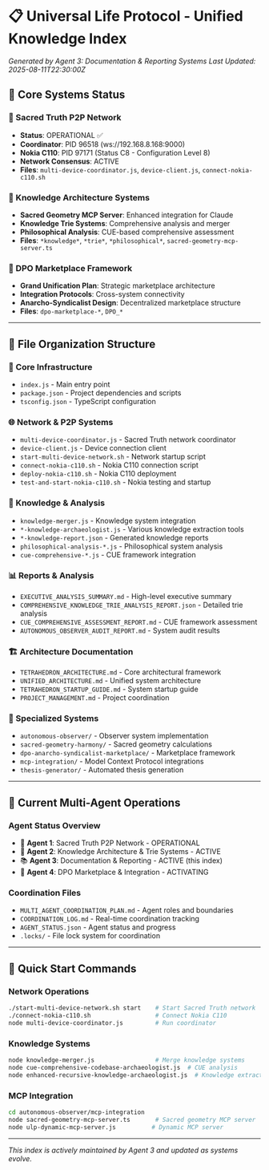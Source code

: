 # 📋 Universal Life Protocol - Unified Knowledge Index

_Generated by Agent 3: Documentation & Reporting Systems_
_Last Updated: 2025-08-11T22:30:00Z_

## 🎯 Core Systems Status

### 🌟 Sacred Truth P2P Network

- **Status**: OPERATIONAL ✅
- **Coordinator**: PID 96518 (ws://192.168.8.168:9000)
- **Nokia C110**: PID 97171 (Status C8 - Configuration Level 8)
- **Network Consensus**: ACTIVE
- **Files**: `multi-device-coordinator.js`, `device-client.js`, `connect-nokia-c110.sh`

### 🧠 Knowledge Architecture Systems

- **Sacred Geometry MCP Server**: Enhanced integration for Claude
- **Knowledge Trie Systems**: Comprehensive analysis and merger
- **Philosophical Analysis**: CUE-based comprehensive assessment
- **Files**: `*knowledge*`, `*trie*`, `*philosophical*`, `sacred-geometry-mcp-server.ts`

### 🏪 DPO Marketplace Framework

- **Grand Unification Plan**: Strategic marketplace architecture
- **Integration Protocols**: Cross-system connectivity
- **Anarcho-Syndicalist Design**: Decentralized marketplace structure
- **Files**: `dpo-marketplace-*`, `DPO_*`

---

## 📁 File Organization Structure

### 🔧 Core Infrastructure

- `index.js` - Main entry point
- `package.json` - Project dependencies and scripts
- `tsconfig.json` - TypeScript configuration

### 🌐 Network & P2P Systems

- `multi-device-coordinator.js` - Sacred Truth network coordinator
- `device-client.js` - Device connection client
- `start-multi-device-network.sh` - Network startup script
- `connect-nokia-c110.sh` - Nokia C110 connection script
- `deploy-nokia-c110.sh` - Nokia C110 deployment
- `test-and-start-nokia-c110.sh` - Nokia testing and startup

### 🧠 Knowledge & Analysis

- `knowledge-merger.js` - Knowledge system integration
- `*-knowledge-archaeologist.js` - Various knowledge extraction tools
- `*-knowledge-report.json` - Generated knowledge reports
- `philosophical-analysis-*.js` - Philosophical system analysis
- `cue-comprehensive-*.js` - CUE framework integration

### 📊 Reports & Analysis

- `EXECUTIVE_ANALYSIS_SUMMARY.md` - High-level executive summary
- `COMPREHENSIVE_KNOWLEDGE_TRIE_ANALYSIS_REPORT.json` - Detailed trie analysis
- `CUE_COMPREHENSIVE_ASSESSMENT_REPORT.md` - CUE framework assessment
- `AUTONOMOUS_OBSERVER_AUDIT_REPORT.md` - System audit results

### 🏗️ Architecture Documentation

- `TETRAHEDRON_ARCHITECTURE.md` - Core architectural framework
- `UNIFIED_ARCHITECTURE.md` - Unified system architecture
- `TETRAHEDRON_STARTUP_GUIDE.md` - System startup guide
- `PROJECT_MANAGEMENT.md` - Project coordination

### 🚀 Specialized Systems

- `autonomous-observer/` - Observer system implementation
- `sacred-geometry-harmony/` - Sacred geometry calculations
- `dpo-anarcho-syndicalist-marketplace/` - Marketplace framework
- `mcp-integration/` - Model Context Protocol integrations
- `thesis-generator/` - Automated thesis generation

---

## 🎯 Current Multi-Agent Operations

### Agent Status Overview

- 🤖 **Agent 1**: Sacred Truth P2P Network - OPERATIONAL
- 🧠 **Agent 2**: Knowledge Architecture & Trie Systems - ACTIVE
- 📚 **Agent 3**: Documentation & Reporting - ACTIVE (this index)
- 🏪 **Agent 4**: DPO Marketplace & Integration - ACTIVATING

### Coordination Files

- `MULTI_AGENT_COORDINATION_PLAN.md` - Agent roles and boundaries
- `COORDINATION_LOG.md` - Real-time coordination tracking
- `AGENT_STATUS.json` - Agent status and progress
- `.locks/` - File lock system for coordination

---

## 🔧 Quick Start Commands

### Network Operations

```bash
./start-multi-device-network.sh start    # Start Sacred Truth network
./connect-nokia-c110.sh                  # Connect Nokia C110
node multi-device-coordinator.js         # Run coordinator
```

### Knowledge Systems

```bash
node knowledge-merger.js                 # Merge knowledge systems
node cue-comprehensive-codebase-archaeologist.js  # CUE analysis
node enhanced-recursive-knowledge-archaeologist.js  # Knowledge extraction
```

### MCP Integration

```bash
cd autonomous-observer/mcp-integration
node sacred-geometry-mcp-server.ts       # Sacred geometry MCP server
node ulp-dynamic-mcp-server.js          # Dynamic MCP server
```

---

_This index is actively maintained by Agent 3 and updated as systems evolve._
